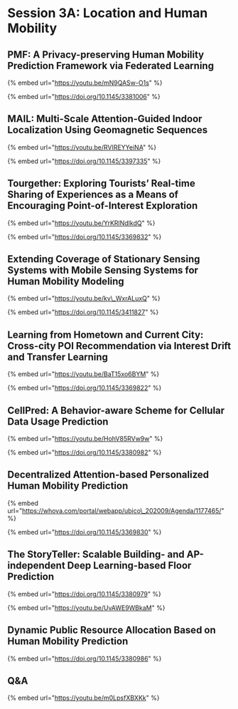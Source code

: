 # Session 3A: Location and Human Mobility

## PMF: A Privacy-preserving Human Mobility Prediction Framework via Federated Learning

{% embed url="https://youtu.be/mN9QASw-O1s" %}

{% embed url="https://doi.org/10.1145/3381006" %}

## MAIL: Multi-Scale Attention-Guided Indoor Localization Using Geomagnetic Sequences

{% embed url="https://youtu.be/RVIREYYeiNA" %}

{% embed url="https://doi.org/10.1145/3397335" %}

## Tourgether: Exploring Tourists’ Real-time Sharing of Experiences as a Means of Encouraging Point-of-Interest Exploration

{% embed url="https://youtu.be/YrKRlNdIkdQ" %}

{% embed url="https://doi.org/10.1145/3369832" %}

## Extending Coverage of Stationary Sensing Systems with Mobile Sensing Systems for Human Mobility Modeling

{% embed url="https://youtu.be/kv\_WxrALuxQ" %}

{% embed url="https://doi.org/10.1145/3411827" %}

## Learning from Hometown and Current City: Cross-city POI Recommendation via Interest Drift and Transfer Learning

{% embed url="https://youtu.be/BaT15xo6BYM" %}

{% embed url="https://doi.org/10.1145/3369822" %}

## CellPred: A Behavior-aware Scheme for Cellular Data Usage Prediction

{% embed url="https://youtu.be/HohV85RVw9w" %}

{% embed url="https://doi.org/10.1145/3380982" %}

## Decentralized Attention-based Personalized Human Mobility Prediction

{% embed url="https://whova.com/portal/webapp/ubico\_202009/Agenda/1177465/" %}

{% embed url="https://doi.org/10.1145/3369830" %}

## The StoryTeller: Scalable Building- and AP-independent Deep Learning-based Floor Prediction

{% embed url="https://doi.org/10.1145/3380979" %}

{% embed url="https://youtu.be/UvAWE9WBkaM" %}

## Dynamic Public Resource Allocation Based on Human Mobility Prediction

{% embed url="https://doi.org/10.1145/3380986" %}

## Q&A

{% embed url="https://youtu.be/m0LpsfXBXKk" %}


